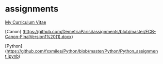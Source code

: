 # assignments

[My Curriculum Vitae](https://github.com/DemetriaParisi/assignments/blob/master/CV.md)

[Canon] (https://github.com/DemetriaParisi/assignments/blob/master/ECB-Canon-FinalVersion1%20(1).docx) 

[Python] (https://github.com/fxxmiles/Python/blob/master/Python/Python_assignment.ipynb)
